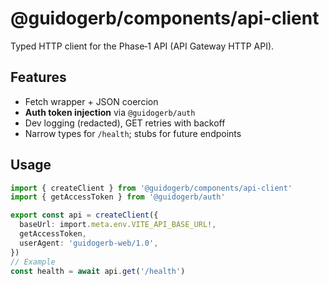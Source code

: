 # @guidogerb/components/api-client

Typed HTTP client for the Phase‑1 API (API Gateway HTTP API).

## Features

- Fetch wrapper + JSON coercion
- **Auth token injection** via `@guidogerb/auth`
- Dev logging (redacted), GET retries with backoff
- Narrow types for `/health`; stubs for future endpoints

## Usage

```ts
import { createClient } from '@guidogerb/components/api-client'
import { getAccessToken } from '@guidogerb/auth'

export const api = createClient({
  baseUrl: import.meta.env.VITE_API_BASE_URL!,
  getAccessToken,
  userAgent: 'guidogerb-web/1.0',
})
// Example
const health = await api.get('/health')
```
